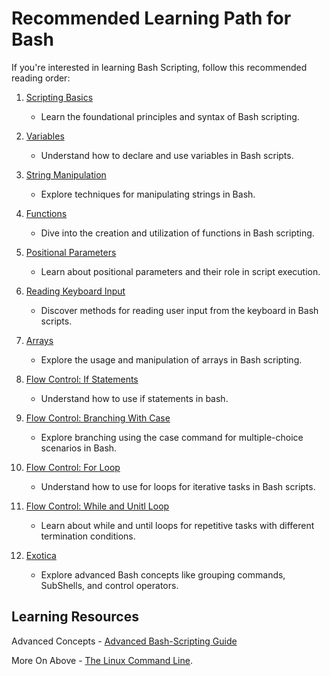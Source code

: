 # Recommended Learning Path for Bash

If you're interested in learning Bash Scripting, follow this recommended reading order:

1. [Scripting Basics](./01.Scripting%20Basics.md) 
   - Learn the foundational principles and syntax of Bash scripting.

2. [Variables](./02.Variables.md)
   - Understand how to declare and use variables in Bash scripts.

3. [String Manipulation](./03.String%20Manipulation.md)
   - Explore techniques for manipulating strings in Bash.

4. [Functions](./04.Functions.md) 
   - Dive into the creation and utilization of functions in Bash scripting.

5. [Positional Parameters](./05.Positional%20Parameters.md)
   - Learn about positional parameters and their role in script execution.

6. [Reading Keyboard Input](./06.Reading%20Keyboard%20Input.md)
   - Discover methods for reading user input from the keyboard in Bash scripts.
   
7. [Arrays](./07.Arrays.md) 
   - Explore the usage and manipulation of arrays in Bash scripting.

8. [Flow Control: If Statements](./08.Flow%20Control:%20If%20Statements.md)
   - Understand how to use if statements in bash.

9. [Flow Control: Branching With Case](./09.Flow%20Control:%20Branching%20With%20Case.md)
   - Explore branching using the case command for multiple-choice scenarios in Bash.

10. [Flow Control: For Loop](./10.Flow%20Control:%20For%20Loop.md)
    - Understand how to use for loops for iterative tasks in Bash scripts.

11. [Flow Control: While and Unitl Loop](./11.Flow%20Control:%20While%20and%20Until%20Loop.md)
    - Learn about while and until loops for repetitive tasks with different termination conditions.
   
12. [Exotica](./12.Exotica.md)
    - Explore advanced Bash concepts like grouping commands, SubShells, and control operators.


## Learning Resources 
Advanced Concepts - [Advanced Bash-Scripting Guide](https://tldp.org/LDP/abs/html/)

More On Above - [The Linux Command Line](https://linuxcommand.org/tlcl.php).

